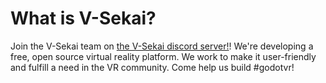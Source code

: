 # What is V-Sekai?

Join the V-Sekai team on [the V-Sekai discord server!](https://discord.gg/7BQDHesck8)! We're developing a free, open source virtual reality platform. We work to make it user-friendly and fulfill a need in the VR community. Come help us build #godotvr!
